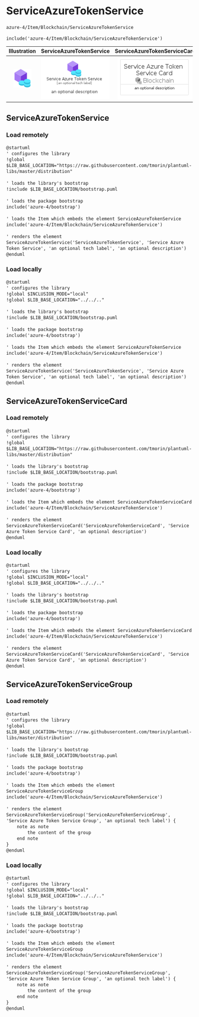 # ServiceAzureTokenService


```text
azure-4/Item/Blockchain/ServiceAzureTokenService
```

```text
include('azure-4/Item/Blockchain/ServiceAzureTokenService')
```



| Illustration | ServiceAzureTokenService | ServiceAzureTokenServiceCard | ServiceAzureTokenServiceGroup |
| :---: | :---: | :---: | :---: |
| ![illustration for Illustration](../../../azure-4/Item/Blockchain/ServiceAzureTokenService.png) | ![illustration for ServiceAzureTokenService](../../../azure-4/Item/Blockchain/ServiceAzureTokenService.Local.png) | ![illustration for ServiceAzureTokenServiceCard](../../../azure-4/Item/Blockchain/ServiceAzureTokenServiceCard.Local.png) | ![illustration for ServiceAzureTokenServiceGroup](../../../azure-4/Item/Blockchain/ServiceAzureTokenServiceGroup.Local.png) |




## ServiceAzureTokenService

### Load remotely
```plantuml
@startuml
' configures the library
!global $LIB_BASE_LOCATION="https://raw.githubusercontent.com/tmorin/plantuml-libs/master/distribution"

' loads the library's bootstrap
!include $LIB_BASE_LOCATION/bootstrap.puml

' loads the package bootstrap
include('azure-4/bootstrap')

' loads the Item which embeds the element ServiceAzureTokenService
include('azure-4/Item/Blockchain/ServiceAzureTokenService')

' renders the element
ServiceAzureTokenService('ServiceAzureTokenService', 'Service Azure Token Service', 'an optional tech label', 'an optional description')
@enduml
```

### Load locally
```plantuml
@startuml
' configures the library
!global $INCLUSION_MODE="local"
!global $LIB_BASE_LOCATION="../../.."

' loads the library's bootstrap
!include $LIB_BASE_LOCATION/bootstrap.puml

' loads the package bootstrap
include('azure-4/bootstrap')

' loads the Item which embeds the element ServiceAzureTokenService
include('azure-4/Item/Blockchain/ServiceAzureTokenService')

' renders the element
ServiceAzureTokenService('ServiceAzureTokenService', 'Service Azure Token Service', 'an optional tech label', 'an optional description')
@enduml
```

## ServiceAzureTokenServiceCard

### Load remotely
```plantuml
@startuml
' configures the library
!global $LIB_BASE_LOCATION="https://raw.githubusercontent.com/tmorin/plantuml-libs/master/distribution"

' loads the library's bootstrap
!include $LIB_BASE_LOCATION/bootstrap.puml

' loads the package bootstrap
include('azure-4/bootstrap')

' loads the Item which embeds the element ServiceAzureTokenServiceCard
include('azure-4/Item/Blockchain/ServiceAzureTokenService')

' renders the element
ServiceAzureTokenServiceCard('ServiceAzureTokenServiceCard', 'Service Azure Token Service Card', 'an optional description')
@enduml
```

### Load locally
```plantuml
@startuml
' configures the library
!global $INCLUSION_MODE="local"
!global $LIB_BASE_LOCATION="../../.."

' loads the library's bootstrap
!include $LIB_BASE_LOCATION/bootstrap.puml

' loads the package bootstrap
include('azure-4/bootstrap')

' loads the Item which embeds the element ServiceAzureTokenServiceCard
include('azure-4/Item/Blockchain/ServiceAzureTokenService')

' renders the element
ServiceAzureTokenServiceCard('ServiceAzureTokenServiceCard', 'Service Azure Token Service Card', 'an optional description')
@enduml
```

## ServiceAzureTokenServiceGroup

### Load remotely
```plantuml
@startuml
' configures the library
!global $LIB_BASE_LOCATION="https://raw.githubusercontent.com/tmorin/plantuml-libs/master/distribution"

' loads the library's bootstrap
!include $LIB_BASE_LOCATION/bootstrap.puml

' loads the package bootstrap
include('azure-4/bootstrap')

' loads the Item which embeds the element ServiceAzureTokenServiceGroup
include('azure-4/Item/Blockchain/ServiceAzureTokenService')

' renders the element
ServiceAzureTokenServiceGroup('ServiceAzureTokenServiceGroup', 'Service Azure Token Service Group', 'an optional tech label') {
    note as note
        the content of the group
    end note
}
@enduml
```

### Load locally
```plantuml
@startuml
' configures the library
!global $INCLUSION_MODE="local"
!global $LIB_BASE_LOCATION="../../.."

' loads the library's bootstrap
!include $LIB_BASE_LOCATION/bootstrap.puml

' loads the package bootstrap
include('azure-4/bootstrap')

' loads the Item which embeds the element ServiceAzureTokenServiceGroup
include('azure-4/Item/Blockchain/ServiceAzureTokenService')

' renders the element
ServiceAzureTokenServiceGroup('ServiceAzureTokenServiceGroup', 'Service Azure Token Service Group', 'an optional tech label') {
    note as note
        the content of the group
    end note
}
@enduml
```

